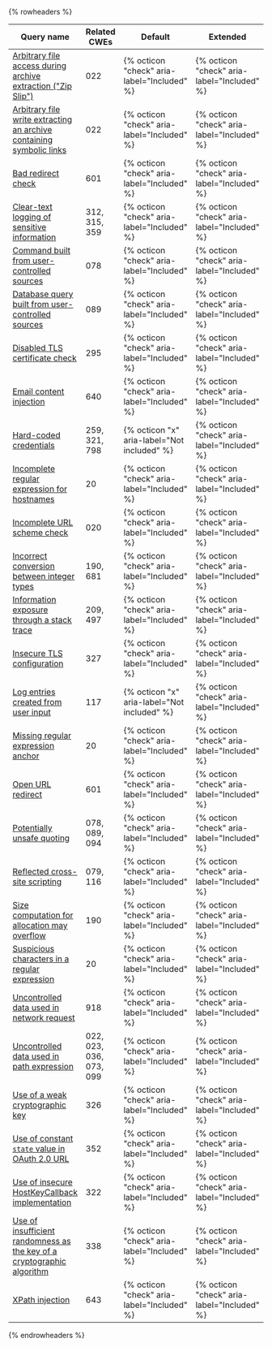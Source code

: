 {% rowheaders %}

| Query name | Related CWEs | Default | Extended |
| --- | --- | --- | --- |
| [Arbitrary file access during archive extraction ("Zip Slip")](https://codeql.github.com/codeql-query-help/go/go-zipslip/) | 022 | {% octicon "check" aria-label="Included" %} | {% octicon "check" aria-label="Included" %} |
| [Arbitrary file write extracting an archive containing symbolic links](https://codeql.github.com/codeql-query-help/go/go-unsafe-unzip-symlink/) | 022 | {% octicon "check" aria-label="Included" %} | {% octicon "check" aria-label="Included" %} |
| [Bad redirect check](https://codeql.github.com/codeql-query-help/go/go-bad-redirect-check/) | 601 | {% octicon "check" aria-label="Included" %} | {% octicon "check" aria-label="Included" %} |
| [Clear-text logging of sensitive information](https://codeql.github.com/codeql-query-help/go/go-clear-text-logging/) | 312, 315, 359 | {% octicon "check" aria-label="Included" %} | {% octicon "check" aria-label="Included" %} |
| [Command built from user-controlled sources](https://codeql.github.com/codeql-query-help/go/go-command-injection/) | 078 | {% octicon "check" aria-label="Included" %} | {% octicon "check" aria-label="Included" %} |
| [Database query built from user-controlled sources](https://codeql.github.com/codeql-query-help/go/go-sql-injection/) | 089 | {% octicon "check" aria-label="Included" %} | {% octicon "check" aria-label="Included" %} |
| [Disabled TLS certificate check](https://codeql.github.com/codeql-query-help/go/go-disabled-certificate-check/) | 295 | {% octicon "check" aria-label="Included" %} | {% octicon "check" aria-label="Included" %} |
| [Email content injection](https://codeql.github.com/codeql-query-help/go/go-email-injection/) | 640 | {% octicon "check" aria-label="Included" %} | {% octicon "check" aria-label="Included" %} |
| [Hard-coded credentials](https://codeql.github.com/codeql-query-help/go/go-hardcoded-credentials/) | 259, 321, 798 | {% octicon "x" aria-label="Not included" %} | {% octicon "check" aria-label="Included" %} |
| [Incomplete regular expression for hostnames](https://codeql.github.com/codeql-query-help/go/go-incomplete-hostname-regexp/) | 20 | {% octicon "check" aria-label="Included" %} | {% octicon "check" aria-label="Included" %} |
| [Incomplete URL scheme check](https://codeql.github.com/codeql-query-help/go/go-incomplete-url-scheme-check/) | 020 | {% octicon "check" aria-label="Included" %} | {% octicon "check" aria-label="Included" %} |
| [Incorrect conversion between integer types](https://codeql.github.com/codeql-query-help/go/go-incorrect-integer-conversion/) | 190, 681 | {% octicon "check" aria-label="Included" %} | {% octicon "check" aria-label="Included" %} |
| [Information exposure through a stack trace](https://codeql.github.com/codeql-query-help/go/go-stack-trace-exposure/) | 209, 497 | {% octicon "check" aria-label="Included" %} | {% octicon "check" aria-label="Included" %} |
| [Insecure TLS configuration](https://codeql.github.com/codeql-query-help/go/go-insecure-tls/) | 327 | {% octicon "check" aria-label="Included" %} | {% octicon "check" aria-label="Included" %} |
| [Log entries created from user input](https://codeql.github.com/codeql-query-help/go/go-log-injection/) | 117 | {% octicon "x" aria-label="Not included" %} | {% octicon "check" aria-label="Included" %} |
| [Missing regular expression anchor](https://codeql.github.com/codeql-query-help/go/go-regex-missing-regexp-anchor/) | 20 | {% octicon "check" aria-label="Included" %} | {% octicon "check" aria-label="Included" %} |
| [Open URL redirect](https://codeql.github.com/codeql-query-help/go/go-unvalidated-url-redirection/) | 601 | {% octicon "check" aria-label="Included" %} | {% octicon "check" aria-label="Included" %} |
| [Potentially unsafe quoting](https://codeql.github.com/codeql-query-help/go/go-unsafe-quoting/) | 078, 089, 094 | {% octicon "check" aria-label="Included" %} | {% octicon "check" aria-label="Included" %} |
| [Reflected cross-site scripting](https://codeql.github.com/codeql-query-help/go/go-reflected-xss/) | 079, 116 | {% octicon "check" aria-label="Included" %} | {% octicon "check" aria-label="Included" %} |
| [Size computation for allocation may overflow](https://codeql.github.com/codeql-query-help/go/go-allocation-size-overflow/) | 190 | {% octicon "check" aria-label="Included" %} | {% octicon "check" aria-label="Included" %} |
| [Suspicious characters in a regular expression](https://codeql.github.com/codeql-query-help/go/go-suspicious-character-in-regex/) | 20 | {% octicon "check" aria-label="Included" %} | {% octicon "check" aria-label="Included" %} |
| [Uncontrolled data used in network request](https://codeql.github.com/codeql-query-help/go/go-request-forgery/) | 918 | {% octicon "check" aria-label="Included" %} | {% octicon "check" aria-label="Included" %} |
| [Uncontrolled data used in path expression](https://codeql.github.com/codeql-query-help/go/go-path-injection/) | 022, 023, 036, 073, 099 | {% octicon "check" aria-label="Included" %} | {% octicon "check" aria-label="Included" %} |
| [Use of a weak cryptographic key](https://codeql.github.com/codeql-query-help/go/go-weak-crypto-key/) | 326 | {% octicon "check" aria-label="Included" %} | {% octicon "check" aria-label="Included" %} |
| [Use of constant `state` value in OAuth 2.0 URL](https://codeql.github.com/codeql-query-help/go/go-constant-oauth2-state/) | 352 | {% octicon "check" aria-label="Included" %} | {% octicon "check" aria-label="Included" %} |
| [Use of insecure HostKeyCallback implementation](https://codeql.github.com/codeql-query-help/go/go-insecure-hostkeycallback/) | 322 | {% octicon "check" aria-label="Included" %} | {% octicon "check" aria-label="Included" %} |
| [Use of insufficient randomness as the key of a cryptographic algorithm](https://codeql.github.com/codeql-query-help/go/go-insecure-randomness/) | 338 | {% octicon "check" aria-label="Included" %} | {% octicon "check" aria-label="Included" %} |
| [XPath injection](https://codeql.github.com/codeql-query-help/go/go-xml-xpath-injection/) | 643 | {% octicon "check" aria-label="Included" %} | {% octicon "check" aria-label="Included" %} |

{% endrowheaders %}
